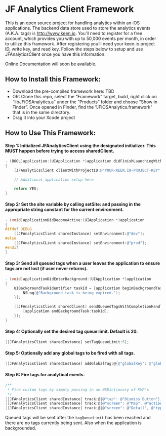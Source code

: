 JF Analytics Client Framework
=============================

This is an open source project for handling analytics within an iOS applications. The backend data store used to store the analytics events (A.K.A. tags) is http://www.keen.io. You’ll need to register for a free account, which provides you with up to 50,000 events per month, in order to utilize this framework. After registering you’ll need your keen.io project ID, write key, and read key. Follow the steps below to setup and use JFAnalyticsClient once you have this information.

Online Documentation will soon be available.

How to Install this Framework:
----------------------------

- Download the pre-compiled framework here: TBD
- OR: Clone this repo, select the “Framework” target, build, right click on “libJFiOSAnalytics.a” under the “Products” folder and choose “Show in Finder”. Once opened in Finder, find the “JFiOSAnalytics.framework” that is in the same directory.
- Drag it into your Xcode project

How to Use This Framework:
--------------------------

#### Step 1: Initialized JFAnalyticsClient using the designated initializer. This MUST happen before trying to access sharedClient.
```objective-c
- (BOOL)application:(UIApplication *)application didFinishLaunchingWithOptions:(NSDictionary *)launchOptions
{
    [JFAnalyticsClient clientWithProjectID:@"YOUR-KEEN.IO-PROJECT-KEY" writeKey:@"YOUR-KEEN.IO-WRITE-KEY" readKey:@"YOUR-KEEN.IO-READ-KEY"];
    
    // Additional application setup here

    return YES;
}
```

#### Step 2: Set the site variable by calling setSite: and passing in the appropriate string constant for the current environment.

```objective-c
- (void)applicationDidBecomeActive:(UIApplication *)application
{
#ifdef DEBUG
    [[JFAnalyticsClient sharedInstance] setEnvironment:@"dev"];
#else
    [[JFAnalyticsCLient sharedInstance] setEnvironment:@"prod"];
#endif
}
```

#### Step 3: Send all queued tags when a user leaves the application to ensure tags are not lost (if user never returns).
```objective-c
- (void)applicationDidEnterBackground:(UIApplication *)application
{
    UIBackgroundTaskIdentifier taskId = [application beginBackgroundTaskWithExpirationHandler:^(void) {
        NSLog(@"Background task is being expired.");
    }];
    
    [[JFAnalyticsClient sharedClient] sendQueuedTagsWithCompletionHandler:^(void) {
        [application endBackgroundTask:taskId];
    }];
}
```

#### Step 4: Optionally set the desired tag queue limit. Default is 20.

```objective-c
[[JFAnalyticsClient sharedInstance] setTagQueueLimit:5];
```

#### Step 5: Optionally add any global tags to be fired with all tags.

```objective-c
[[JFAnalyticsClient sharedInstance] addGlobalTag:@{@"globalKey": @"globalValue"}];
```

#### Step 6: Fire tags for analytical events.

```objective-c
/**
 * Fire custom tags by simply passing in an NSDictionary of KVP's
 */
[[JFAnalyticsClient sharedInstance] track:@{@"tap": @"Dismiss Button"}];
[[JFAnalyticsClient sharedInstance] track:@{@"screen": @"Map", @"action": @"search"}];
[[JFAnalyticsClient sharedInstance] track:@{@"screen": @"Detail", @"type": @"pageview"}];
```

Queued tags will be sent after the `tagQueueLimit` has been reached and there are no tags currently being sent. Also when the application is backgrounded.
